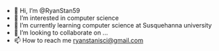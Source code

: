 - 👋 Hi, I’m @RyanStan59
- 👀 I’m interested in computer science
- 🌱 I’m currently learning computer science at Susquehanna university
- 💞️ I’m looking to collaborate on ...
- 📫 How to reach me ryanstanisci@gmail.com

<!---
RyanStan59/RyanStan59 is a ✨ special ✨ repository because its `README.md` (this file) appears on your GitHub profile.
You can click the Preview link to take a look at your changes.
--->
